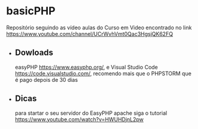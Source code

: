 # basicPHP
Repositório seguindo as vídeo aulas do Curso em Video encontrado no link https://www.youtube.com/channel/UCrWvhVmt0Qac3HgsjQK62FQ

- ## Dowloads
  easyPHP https://www.easyphp.org/, e Visual Studio Code https://code.visualstudio.com/,  recomendo mais que o PHPSTORM que é pago depois de 30 dias
  
- ## Dicas
  para startar o seu servidor do EasyPHP apache siga o tutorial https://www.youtube.com/watch?v=HWUHDjnL2pw
